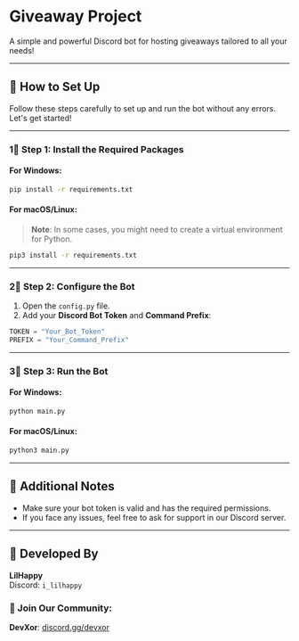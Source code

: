 

<p align="center">

# Giveaway Project

A simple and powerful Discord bot for hosting giveaways tailored to all your needs!

---

## 🚀 How to Set Up

Follow these steps carefully to set up and run the bot without any errors. Let's get started!

---

### 1⃣ Step 1: Install the Required Packages

#### For Windows:
```bash
pip install -r requirements.txt
```

#### For macOS/Linux:
> **Note**: In some cases, you might need to create a virtual environment for Python.
```bash
pip3 install -r requirements.txt
```

---

### 2⃣ Step 2: Configure the Bot

1. Open the `config.py` file.
2. Add your **Discord Bot Token** and **Command Prefix**:

```python
TOKEN = "Your_Bot_Token"
PREFIX = "Your_Command_Prefix"
```

---

### 3⃣ Step 3: Run the Bot

#### For Windows:
```bash
python main.py
```

#### For macOS/Linux:
```bash
python3 main.py
```

---

## 🔧 Additional Notes

- Make sure your bot token is valid and has the required permissions.
- If you face any issues, feel free to ask for support in our Discord server.

---

## 🤝 Developed By
**LilHappy**  
Discord: `i_lilhappy`

### 🌟 Join Our Community:
**DevXor**: [discord.gg/devxor](https://discord.gg/devxor)